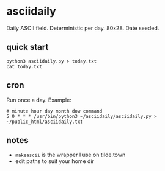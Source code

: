 # asciidaily

Daily ASCII field. Deterministic per day. 80x28. Date seeded.

## quick start

```
python3 asciidaily.py > today.txt
cat today.txt
```

## cron

Run once a day. Example:

```
# minute hour day month dow command
5 0 * * * /usr/bin/python3 ~/asciidaily/asciidaily.py > ~/public_html/asciidaily.txt
```

## notes

- `makeascii` is the wrapper I use on tilde.town
- edit paths to suit your home dir
